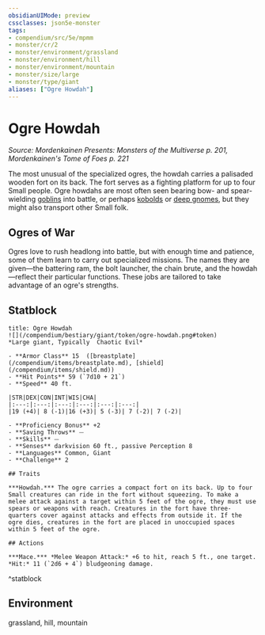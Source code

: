 ```yaml
---
obsidianUIMode: preview
cssclasses: json5e-monster
tags:
- compendium/src/5e/mpmm
- monster/cr/2
- monster/environment/grassland
- monster/environment/hill
- monster/environment/mountain
- monster/size/large
- monster/type/giant
aliases: ["Ogre Howdah"]
---
```

# Ogre Howdah
*Source: Mordenkainen Presents: Monsters of the Multiverse p. 201, Mordenkainen's Tome of Foes p. 221*  

The most unusual of the specialized ogres, the howdah carries a palisaded wooden fort on its back. The fort serves as a fighting platform for up to four Small people. Ogre howdahs are most often seen bearing bow- and spear-wielding [goblins](/compendium/bestiary/humanoid/goblin.md) into battle, or perhaps [kobolds](/compendium/bestiary/humanoid/kobold.md) or [deep gnomes](/compendium/bestiary/humanoid/deep-gnome-svirfneblin.md), but they might also transport other Small folk.

## Ogres of War

Ogres love to rush headlong into battle, but with enough time and patience, some of them learn to carry out specialized missions. The names they are given—the battering ram, the bolt launcher, the chain brute, and the howdah—reflect their particular functions. These jobs are tailored to take advantage of an ogre's strengths.

## Statblock

```ad-statblock
title: Ogre Howdah
![](/compendium/bestiary/giant/token/ogre-howdah.png#token)
*Large giant, Typically  Chaotic Evil*

- **Armor Class** 15  ([breastplate](/compendium/items/breastplate.md), [shield](/compendium/items/shield.md))
- **Hit Points** 59 (`7d10 + 21`)
- **Speed** 40 ft.

|STR|DEX|CON|INT|WIS|CHA|
|:---:|:---:|:---:|:---:|:---:|:---:|
|19 (+4)| 8 (-1)|16 (+3)| 5 (-3)| 7 (-2)| 7 (-2)|

- **Proficiency Bonus** +2
- **Saving Throws** ⏤
- **Skills** ⏤
- **Senses** darkvision 60 ft., passive Perception 8
- **Languages** Common, Giant
- **Challenge** 2

## Traits

***Howdah.*** The ogre carries a compact fort on its back. Up to four Small creatures can ride in the fort without squeezing. To make a melee attack against a target within 5 feet of the ogre, they must use spears or weapons with reach. Creatures in the fort have three-quarters cover against attacks and effects from outside it. If the ogre dies, creatures in the fort are placed in unoccupied spaces within 5 feet of the ogre.

## Actions

***Mace.*** *Melee Weapon Attack:* +6 to hit, reach 5 ft., one target. *Hit:* 11 (`2d6 + 4`) bludgeoning damage.
```
^statblock

## Environment

grassland, hill, mountain